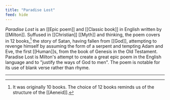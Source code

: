 ```yaml
---
title: "Paradise Lost"
feed: hide
---
```


_Paradise Lost_ is an [[Epic poem]] and [[Classic book]] in English written by [[Milton]]. Suffused in [[Christian]] [[Myth]] and thinking, the poem covers in 12 books,[^number-books] the story of Satan, having fallen from [[God]], attempting to revenge himself by assuming the form of a serpent and tempting Adam and Eve, the first [[Human]]s, from the book of Genesis in the Old Testament. Paradise Lost is Milton's attempt to create a great epic poem in the English language and to "justify the ways of God to men". The poem is notable for its use of blank verse rather than rhyme. 

[^number-books]: It was originally 10 books. The choice of 12 books reminds us of the structure of the [[Aeneid]].


---